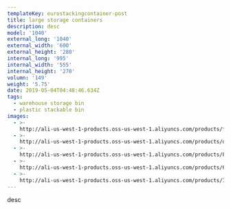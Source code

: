 ```yaml
---
templateKey: eurostackingcontainer-post
title: large storage containers
description: desc
model: '1040'
external_long: '1040'
external_width: '600'
external_height: '280'
internal_long: '995'
internal_width: '555'
internal_height: '270'
volumn: '149'
weight: '5.75'
date: 2019-05-04T04:48:46.634Z
tags:
  - warehouse storage bin
  - plastic stackable bin
images:
  - >-
    http://ali-us-west-1-products.oss-us-west-1.aliyuncs.com/products/fbdf18c2c3ae46fb8bc42da65795915c.jpg
  - >-
    http://ali-us-west-1-products.oss-us-west-1.aliyuncs.com/products/d460e4db1da14b2c8ce1d7136c20c95e.jpg
  - >-
    http://ali-us-west-1-products.oss-us-west-1.aliyuncs.com/products/82048a1afcfc400ea21cea82c4a35be8.jpg
  - >-
    http://ali-us-west-1-products.oss-us-west-1.aliyuncs.com/products/666adcb8a14947e8950220f9b606efd6.jpg
  - >-
    http://ali-us-west-1-products.oss-us-west-1.aliyuncs.com/products/79ccae8f91e845d0ae15af61bd09ae61.jpg
---
```

desc
